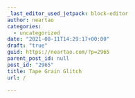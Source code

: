 ```yaml
---
_last_editor_used_jetpack: block-editor
author: neartao
categories:
  - uncategorized
date: "2021-08-11T14:29:17+00:00"
draft: "true"
guid: https://neartao.com/?p=2965
parent_post_id: null
post_id: "2965"
title: Tape Grain Glitch
url: /

---
```


